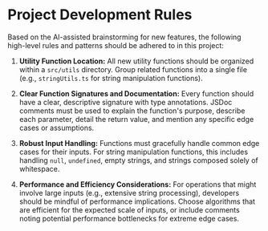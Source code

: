 # Project Development Rules

Based on the AI-assisted brainstorming for new features, the following high-level rules and patterns should be adhered to in this project:

1.  **Utility Function Location:** All new utility functions should be organized within a `src/utils` directory. Group related functions into a single file (e.g., `stringUtils.ts` for string manipulation functions).

2.  **Clear Function Signatures and Documentation:** Every function should have a clear, descriptive signature with type annotations. JSDoc comments must be used to explain the function's purpose, describe each parameter, detail the return value, and mention any specific edge cases or assumptions.

3.  **Robust Input Handling:** Functions must gracefully handle common edge cases for their inputs. For string manipulation functions, this includes handling `null`, `undefined`, empty strings, and strings composed solely of whitespace.

4.  **Performance and Efficiency Considerations:** For operations that might involve large inputs (e.g., extensive string processing), developers should be mindful of performance implications. Choose algorithms that are efficient for the expected scale of inputs, or include comments noting potential performance bottlenecks for extreme edge cases.
